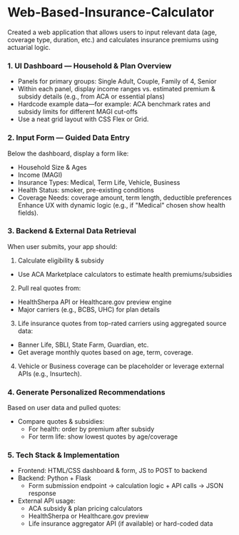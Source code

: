 # Web-Based-Insurance-Calculator
Created a web application that allows users to input relevant data (age, coverage type, duration, etc.) and calculates insurance premiums using actuarial logic.

### 1. UI Dashboard — Household & Plan Overview
- Panels for primary groups: Single Adult, Couple, Family of 4, Senior
- Within each panel, display income ranges vs. estimated premium & subsidy details (e.g., from ACA or essential plans)
- Hardcode example data—for example: ACA benchmark rates and subsidy limits for different MAGI cut-offs
- Use a neat grid layout with CSS Flex or Grid.

### 2. Input Form — Guided Data Entry
Below the dashboard, display a form like:
- Household Size & Ages
- Income (MAGI)
- Insurance Types: Medical, Term Life, Vehicle, Business
- Health Status: smoker, pre-existing conditions
- Coverage Needs: coverage amount, term length, deductible preferences
Enhance UX with dynamic logic (e.g., if "Medical" chosen show health fields).

### 3. Backend & External Data Retrieval
When user submits, your app should:
1. Calculate eligibility & subsidy
- Use ACA Marketplace calculators to estimate health premiums/subsidies
2. Pull real quotes from:
- HealthSherpa API or Healthcare.gov preview engine 
- Major carriers (e.g., BCBS, UHC) for plan details
3. Life insurance quotes from top-rated carriers using aggregated source data:
- Banner Life, SBLI, State Farm, Guardian, etc.
- Get average monthly quotes based on age, term, coverage.
4. Vehicle or Business coverage can be placeholder or leverage external APIs (e.g., Insurtech).

### 4. Generate Personalized Recommendations
Based on user data and pulled quotes:
- Compare quotes & subsidies:
    - For health: order by premium after subsidy
    - For term life: show lowest quotes by age/coverage

### 5. Tech Stack & Implementation
- Frontend: HTML/CSS dashboard & form, JS to POST to backend
- Backend: Python + Flask
   - Form submission endpoint → calculation logic + API calls → JSON response
- External API usage:
   - ACA subsidy & plan pricing calculators
   - HealthSherpa or Healthcare.gov preview
   - Life insurance aggregator API (if available) or hard-coded data

